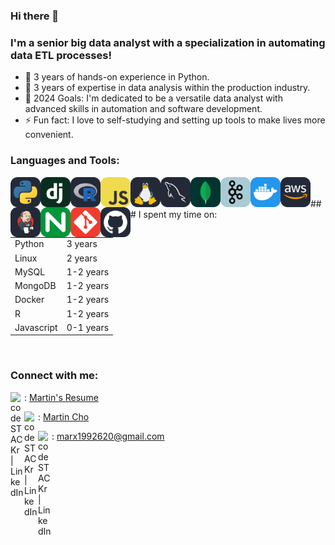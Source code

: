 ### Hi there 👋
### I'm a senior big data analyst with a specialization in automating data ETL processes!
- 💪 3 years of hands-on experience in Python.
- 🔨 3 years of expertise in data analysis within the production industry.
- 📌 2024 Goals: I'm dedicated to be a versatile data analyst with advanced skills in automation and software development.
- ⚡ Fun fact: I love to self-studying and setting up tools to make lives more convenient.

### Languages and Tools:
<img align="left" src="./icons/Python-Dark.svg" width="48">
<img align="left" src="./icons/Django.svg" width="48"> 
<img align="left" src="./icons/R-Dark.svg" width="48"> 
<img align="left" src="./icons/JavaScript.svg" width="48">
<img align="left" src="./icons/Linux-Dark.svg" width="48">
<img align="left" src="./icons/MySQL-Dark.svg" width="48">
<img align="left" src="./icons/MongoDB.svg" width="48"> 
<img align="left" src="./icons/Kafka.svg" width="48">
<img align="left" src="./icons/Docker.svg" width="48">
<img align="left" src="./icons/AWS-Dark.svg" width="48">
<img align="left" src="./icons/Jenkins-Dark.svg" width="48">
<img align="left" src="./icons/Nginx.svg" width="48">
<img align="left" src="./icons/Git.svg" width="48"> 
<img align="left" src="./icons/Github-Dark.svg" width="48">
<br/><br/>
### I spent my time on:
<table>
  <tr>
    <td>Python</td>
    <td>3 years</td>
  </tr>
  <tr>
    <td>Linux</td>
    <td>2 years</td>
  </tr>
  <tr>
    <td>MySQL</td>
    <td>1-2 years</td>
  </tr>
  <tr>
    <td>MongoDB</td>
    <td>1-2 years</td>
  </tr>
  <tr>
    <td>Docker</td>
    <td>1-2 years</td>
  </tr>
  <tr>
    <td>R</td>
    <td>1-2 years</td>
  </tr>
  <tr>
    <td>Javascript</td>
    <td>0-1 years</td>
  </tr>
</table>
<br/>

### Connect with me:
<img align="left" alt="codeSTACKr | LinkedIn" width="22px" src="https://upload.wikimedia.org/wikipedia/commons/0/01/Google_Docs_logo_%282014-2020%29.svg" />: <a href="https://docs.google.com/document/d/1PSZ-zcDBwOixqBycKcb7g4poh4pcLDP9adenQjrwpr4/edit#heading=h.aagfqklm9zwt"> Martin's Resume </a> 

<img align="left" alt="codeSTACKr | LinkedIn" width="22px" src="https://cdn.jsdelivr.net/npm/simple-icons@v3/icons/linkedin.svg" />: <a href="https://www.linkedin.com/in/martin-cho-9a9084183"> Martin Cho </a>

<img align="left" alt="codeSTACKr | LinkedIn" width="22px" src="https://upload.wikimedia.org/wikipedia/commons/7/7e/Gmail_icon_%282020%29.svg" />: <a href="mailto:marx1992620@gmail.com"> marx1992620@gmail.com  </a>
<br/>

<!-- <img align="left" alt="marx1992620's Github Stats" src="https://github-readme-stats.vercel.app/api/top-langs/?username=marx1992620" /> -->
<!-- <img align="right" alt="marx1992620's Github Stats" src="https://github-readme-stats.vercel.app/api?username=marx1992620&hide=contribs,prs" />  -->

